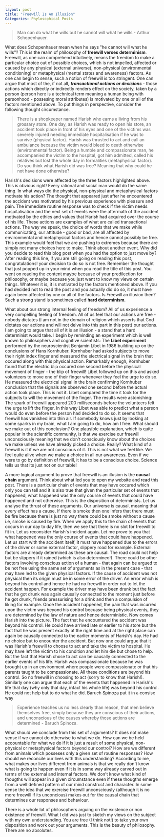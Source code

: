 ```yaml
---
layout: post
title: "Freewill Is An Illusion"
Categories: Phylosophical Posts
---
```

> Man can do what he wills but he cannot will what he wills - Arthur Schopenhauer.   
  
What does Schopenhauer mean when he says "he cannot will what he wills"? This is the realm of philosophy of **freewill verses determinism**. Freewill, as one can comprehend intuitively, means the freedom to make a particular choice out of possible choices, which is not impelled, affected or caused by any physical (external universe), non-physical (environmental conditioning) or metaphysical (mental states and awareness) factors. As one can begin to sense, such a notion of freewill is too stringent. One can argue that most of the, if not all, **_transactional actions or decisions_** - those actions which directly or indirectly renders effect on the society, taken by a person (person here is a technical term meaning a human being with personhood - possesing moral attributes) is motivated by one or all of the factors mentioned above. To put things in perspective, consider the following thought circumstance.   

> There is a shopkeeper named Harish who earns a living from his grossary store. One day, as Harish was ready to open his store, an accident took place in front of his eyes and one of the victims was severely injured needing immediate hospitalisation if he was to survive (physical factor). Harish was thrusted to act and call an ambulance because the victim would bleed to death otherwise (environmental factor). Being a humble and compassionate man, he accompanied the victim to the hospital, got him admitted, called his relatives but lost the whole day in formalities (metaphysical factor). Do you think what Harish did was free? Meaning that why could he not have done otherwise?   

Harish's decisions were affected by the three factors highlighted above. This is obvious right! Every rational and social man would do the same thing. In what ways did the physical, non-physical and metaphysical factors motivate his action? The thought that appeared just after he encountered the accident was motivated by his previous experience with pleasure and pain. The immediate routine response was to check if the victim needs hospitalisation and the next set of events were the aftermath of the accident motivated by the ethics and values that Harish had acquired over the course of his life. These actions are examples of what are called transactional actions. The way we speak, the choice of words that we make while communicating, our attitude - good or bad, are all affected by environmental and metaphysical factors and hence cannot possibly be free. This example would feel that we are pushing to extremes because there are simply not many choices here to make. Think about another event. Why did you decide to read this blog post when you had the option to just move by? After reading this line, if you are still going on reading this post, congratulations! your decision to do so is not free. Remember the thought that just popped up in your mind when you read the title of this post. You went on reading the content maybe because of your predilection for philosophy, or maybe because you just want to know my views on certain things. Whatever it is, it is motivated by the factors mentioned above. If you had decided not to read the post and you actually did do so, it must have again been affected by one or all of the factors. Is Freewill an illusion then? Such a strong stand is sometimes called **hard determinism**.   

What about our strong internal feeling of freedom? All of us experience a very compelling feeling of freedom. All of us feel that our actions are free - nobody dictates (I am not in the domain of religion which asserts that God dictates our actions and will not delve into this part in this post) our actions. I am going to argue that all of it is an illusion - a stand that a hard determinist would take. I begin by reminding an experiment which is well known to philosophers and cognitive scientists: The **Libet experiment** performed by the neuroscientist Benjamin Libet in 1986 building up on the conclusions of Hans Kornhuber. Kornhuber had asked subjects to move their right index finger and measured the electrical signal in the brain that occured along with this physical action. Remarkably enough, Kornhuber found that the electric blip occured one second before the physical movement of finger - the blip of freewill! Libet followed up on this and asked volunteers to move one of their finger whenever they feel the urge to do so. He measured the electrical signal in the brain confirming Kornhuber conclusion that the signals are observed one second before the actual action took place. This is not it. Libet compared the time it took for the subjects to will the movement of the finger. The results were astonishing: The spark of freewill appeared 200 milliseconds before the volunteers felt the urge to lift the finger. In this way Libet was able to predict what a person would do even before the person had decided to do so. It seems that freewill has vanished into thin air. If somebody knows just by looking at some sparks in my brain, what I am going to do, how am I free. What should we make out of this conclusion? One plausible explanation, which is quite popular in the scientific community, is that we exercise our freewill unconsciously meaning that we don't consciously know about the choices we make unless we have already picked a choice. Really? What kind of a freewill is it if we are not conscious of it. This is not what we feel like. We feel quite alive when we make a choice in all our awareness. Even if we were to go by definition of freewill, it has to be a conscious choice. Science tells us that its just not on our table!  

A more logical argument to prove that freewill is an illusion is the **causal chain** argument. Think about what led you to open my website and read this post. There is a particular chain of events that may have occured which only you can tell and it is also true that given the particular set of events that happened, what happened was the only course of events that could have happened and not otherwise. This is the disposition of determinists. Let us analyse the thrust of these arguments. Our universe is causal, meaning that every effect has a cause. If there is smoke then one infers that there must be fire because there is just no way there could be smoke without a cause i.e, smoke is caused by fire. When we apply this to the chain of events that occurs in our day to day life, then we see that there is no slot for freewill to fit in. Let us reconsider Harish's incident again. Let me prove to you that what happened was the only course of events that could have happened. Let us start with the accident itself, it must have happened due to the errors of the driver or some external factor, slippery road for example. External factors are already determined as these are causal. The road could not help but be slippery if it rained (which is also determined!). There could be other factors involving conscious action of a human - that again can be argued to be not free using the same set of arguments as in the present case - that may have led to the given physical factors. If the cause of accident was not physical then its origin must be in some error of the driver. An error which is beyond his control and hence he had no freewill in order not to let the accident happen. For example the driver may have been drunk but the fact that he got drunk was again causally connected to the moment just before he got drunk, friends pressurising for a drink and then a compulsion of liking for example. Once the accident happened, the pain that was incurred upon the victim was beyond his control becuase being physical events, they are determined by the law of nature and hence deterministic. Now comes Harish into the picture. The fact that he encountered the accident was beyond his control. He could have arrived late or earlier to his store but the fact that he was present exactly at the right time and at the right place can again be causally connected to the earlier moments of Harish's day. He had no choice but to encounter the accident. But now one could argue that it was Harish's freewill to choose to act and take the victim to hospital. He may have left the victim to his condition and let him die but chose to help. But the fact that Harish chose to act can be causally connected to the earlier events of his life. Harish was compassionate because he was brought up in an environment where people were compassionate or that his parents taught to be compassionate. All these conditions are beyond his control. So no freewill in choosing to act (sorry to know that Harish!). Similarly one can argue that each of the events that happened in Harish's life that day (why only that day, infact his whole life) was beyond his control. He could not help but to do what he did. Baruch Spinoza put it in a consise way  
> Experience teaches us no less clearly than reason, that men believe themselves free, simply because they are conscious of their actions, and unconscious of the causes whereby those actions are determined - Baruch Spinoza.  

What should we conclude from this set of arguments? It does not make sense if we cannot do otherwise to what we do. How can we be held accountable for what we do if it is just a result of some physical, non-physical or metaphysical factors beyond our control? How are we different from animals which posseses only a given set of routine responses? How should we reconcile our lives with this understanding? According to me, what makes our lives different from animals is that we really don't know what is going to happen even if it is in some way already carved out in terms of the external and internal factors. We don't know what kind of thougths will appear in a given circumstance even if these thougths emerge from a well defined pattern of our mind construct and character. In some sense the idea that we exercise freewill unconsciously (although it is no more freewill if its unconcious) makes out for the causal chain that determines our responses and behaviour.  
  
There is a whole lot of philosophers arguing on the existence or non existence of freewill. What I did was just to sketch my views on the subject with my own understanding.  You are free (I think not!) to take your own disposition and work out your arguments. This is the beauty of philosophy. There are no absolutes.   




